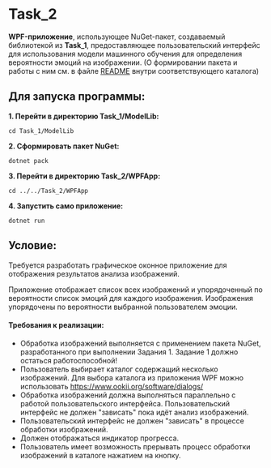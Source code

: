 # **Task_2**
**WPF-приложение**, использующее NuGet-пакет, создаваемый библиотекой из **Task_1**, предоставляющее пользовательский интерфейс для использования модели машинного обучения для определения вероятности эмоций на изображении. (О формировании пакета и работы с ним см. в файле [README](https://github.com/tsirleo/Lab_DotNET/blob/master/Task_1/README.md) внутри соответствующего каталога)

## **Для запуска программы:** 
**1. Перейти в директорию Task_1/ModelLib:**
```
cd Task_1/ModelLib
```

**2. Сформировать пакет NuGet:**
```
dotnet pack
```
**3. Перейти в директорию Task_2/WPFApp:**
```
cd ../../Task_2/WPFApp
```
**4. Запустить само приложение:**
```
dotnet run
```
## **Условие:** 
Требуется разработать графическое оконное приложение для отображения результатов анализа изображений. 

Приложение отображает список всех изображений и упорядоченный по вероятности список эмоций для каждого изображения. Изображения упорядочены по вероятности выбранной пользователем эмоции. 

#### **Требования к реализации:** 
- Обработка изображений выполняется  c применением пакета NuGet, разработанного при выполнении Задания 1. Задание 1 должно остаться работоспособной! 
- Пользователь выбирает каталог содержащий несколько изображений. Для выбора каталога из приложения WPF можно использовать https://www.ookii.org/software/dialogs/ 
- Обработка изображений должна выполняться параллельно с работой пользовательского интерфейса. Пользовательский интерфейс не должен "зависать" пока идёт анализ изображений. 
- Пользовательский интерфейс не должен "зависать" в процессе обработки изображений. 
- Должен отображаться индикатор прогресса. 
- Пользователь имеет возможность прерывать процесс обработки изображений в каталоге нажатием на кнопку. 